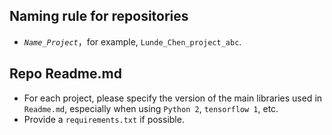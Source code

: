  ## Naming rule for repositories 
- *`Name_Project`*，for example, `Lunde_Chen_project_abc`. 

## Repo Readme.md
- For each project, please specify the version of the main libraries used in `Readme.md`, especially when using `Python 2`, `tensorflow 1`, etc.
- Provide a `requirements.txt` if possible.
